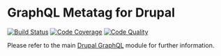 # GraphQL Metatag for Drupal

[![Build Status](https://img.shields.io/travis/drupal-graphql/graphql-metatag.svg)](https://travis-ci.org/drupal-graphql/graphql-metatag)
[![Code Coverage](https://img.shields.io/codecov/c/github/drupal-graphql/graphql-metatag.svg)](https://codecov.io/gh/drupal-graphql/graphql-metatag)
[![Code Quality](https://img.shields.io/scrutinizer/g/drupal-graphql/graphql-metatag.svg)](https://scrutinizer-ci.com/g/drupal-graphql/graphql-metatag/?branch=8.x-1.x)

Please refer to the main [Drupal GraphQL] module for further information.

[Drupal GraphQL]: https://github.com/drupal-graphql/graphql
